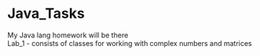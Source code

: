 # Java_Tasks
My Java lang homework will be there  
Lab_1 - consists of classes for working with complex numbers and matrices

